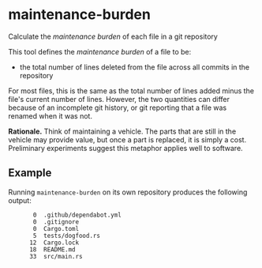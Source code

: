 # maintenance-burden

Calculate the _maintenance burden_ of each file in a git repository

This tool defines the _maintenance burden_ of a file to be:

- the total number of lines deleted from the file across all commits in the repository

For most files, this is the same as the total number of lines added minus the file's current number of lines. However, the two quantities can differ because of an incomplete git history, or git reporting that a file was renamed when it was not.

**Rationale.** Think of maintaining a vehicle. The parts that are still in the vehicle may provide value, but once a part is replaced, it is simply a cost. Preliminary experiments suggest this metaphor applies well to software.

## Example

Running `maintenance-burden` on its own repository produces the following output:

<!-- maintenance-burden-start -->

```
       0  .github/dependabot.yml
       0  .gitignore
       0  Cargo.toml
       5  tests/dogfood.rs
      12  Cargo.lock
      18  README.md
      33  src/main.rs
```

<!-- maintenance-burden-end -->
